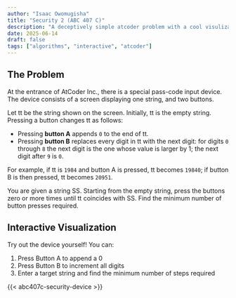 ```yaml
---
author: "Isaac Owomugisha" 
title: "Security 2 (ABC 407 C)"
description: "A deceptively simple atcoder problem with a cool visulization."
date: 2025-06-14
draft: false
tags: ["algorithms", "interactive", "atcoder"]
---
```


## The Problem

At the entrance of AtCoder Inc., there is a special pass-code input device. The device consists of a screen displaying one string, and two buttons.

Let tt be the string shown on the screen. Initially, tt is the empty string. Pressing a button changes tt as follows:

- Pressing **button A** appends `0` to the end of tt.
- Pressing **button B** replaces every digit in tt with the next digit: for digits `0` through `8` the next digit is the one whose value is larger by 1; the next digit after `9` is `0`.

For example, if tt is `1984` and button A is pressed, tt becomes `19840`; if button B is then pressed, tt becomes `20951`.

You are given a string SS. Starting from the empty string, press the buttons zero or more times until tt coincides with SS. Find the minimum number of button presses required.

## Interactive Visualization

Try out the device yourself! You can:
1. Press Button A to append a 0
2. Press Button B to increment all digits
3. Enter a target string and find the minimum number of steps required

{{< abc407c-security-device >}}
